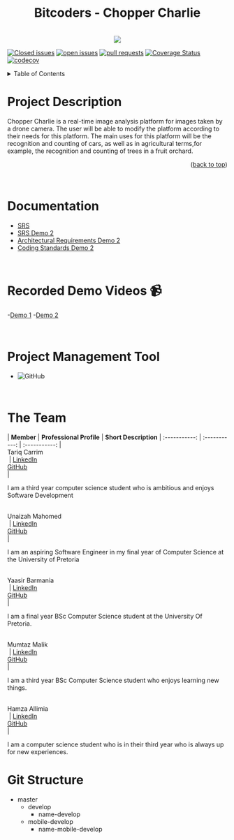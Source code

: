 <div align="center">
 <h1 align="center"> Bitcoders - Chopper Charlie</h1> <br>
<img src ="https://user-images.githubusercontent.com/93663409/167729612-59cd2227-5284-492d-a33e-6d0fced3155a.png">
</div>
<div id="top"></div>


[![Closed issues](https://img.shields.io/github/issues/COS301-SE-2022/Chopper-Charlie?color=green&style=flat-square)](https://github.com/COS301-SE-2022/Chopper-Charlie/issues?q=is%3Aissue+is%3Aclosed)
[![open issues](https://img.shields.io/github/issues-closed/COS301-SE-2022/Chopper-Charlie?color=red&style=flat-square)](https://github.com/COS301-SE-2022/Chopper-Charlie/issues)
[![pull requests](https://img.shields.io/github/issues-pr-closed/COS301-SE-2022/Chopper-Charlie?color=blue&style=flat-square)](https://github.com/COS301-SE-2022/Chopper-Charlie/pulls?q=is%3Apr+is%3Aclosed)
[![Coverage Status](https://coveralls.io/repos/github/COS301-SE-2022/Chopper-Charlie/badge.svg?branch=master)](https://coveralls.io/github/COS301-SE-2022/Chopper-Charlie?branch=master)
[![codecov](https://codecov.io/gh/COS301-SE-2022/Chopper-Charlie/branch/master/graph/badge.svg?token=VD7TWMV5I1)](https://codecov.io/gh/COS301-SE-2022/Chopper-Charlie)
<br />


 <details>
  <summary>Table of Contents</summary>
  <ol>
    <li>
     <a href="#ProjectDescription">Project Description</a><br>
     <a href="#Documentation">Documentation</a><br>
     <a href="#RecordedDemos">Recorded Demos</a><br>
     <a href="#PMT">Project Management Tool</a><br>
     <a href="#Team">Team</a><br>
     <a href="#GitStructure">Git Structure</a><br>
     
   </li>
  </ol>
</details>

<a  name="ProjectDescription"/><h1>Project Description </h1></a>
Chopper Charlie is a real-time image analysis platform for images taken by a drone camera. The user will be able to modify the platform according to their needs for this platform. The main uses for this platform will be the recognition and counting of cars, as well as in agricultural terms,for example, the recognition and counting of trees in a fruit orchard. 

<p align="right">(<a href="#top">back to top</a>)</p>
<br />

<a  name="Documentation"/><h1> Documentation </h1></a>

<ul>
 <li><a href="https://drive.google.com/file/d/1btHsL2_eYNxmccubo_DoVrPat2G_B65B/view?usp=sharing">SRS </a></li>
 <li><a href="">SRS Demo 2 </a></li>
 <li><a href="https://drive.google.com/file/d/1WuY-iCNzSnFCN0Czp1eqNVIh366qkEeI/view?usp=sharing">Architectural Requirements Demo 2 </a></li>
 <li><a href="https://drive.google.com/file/d/1ZpCEof5IUNmCRqjSDXorDEF3iq0u70Eo/view?usp=sharing">Coding Standards Demo 2 </a></li>
  
</ul>
<br />

<a name="RecordedDemos"/><h1>Recorded Demo Videos 📹</h1></a>
 -[Demo 1](https://drive.google.com/file/d/1if_SMDn4avnJKiql4TbIAmkhOkzWNKaB/view?usp=sharing)
 -[Demo 2](https://drive.google.com/file/d/16qauaXrH9pqy3dNYp_GABfI6HH0VYW3Q/view?usp=sharing)

<br />

<a name="PMT"/><h1>Project Management Tool</h1></a>
- ![GitHub](https://github.com/COS301-SE-2022/Chopper-Charlie/projects/1) <br>
<br/>


<a  name="Team"/><h1> The Team </h1></a>
| **Member** | **Professional Profile** | **Short Description**
| :-----------: | :-----------: | :-----------: |
<br/> Tariq Carrim <br/><img src= "">  | [LinkedIn](https://www.linkedin.com/in/tariq-carrim-b6a6b023a)<br/> [GitHub](https://github.com/TCarrim88) <br/>|<p/> I am a third year computer science student who is ambitious and enjoys Software Development<p>
<br/>Unaizah Mahomed <br/><img src= "">  | [LinkedIn](https://www.linkedin.com/in/unaizah-mahomed-a5684216b)<br/> [GitHub](https://github.com/unaizahhhhh) <br/>|<p/> I am an aspiring Software Engineer in my final year of Computer Science at the University of Pretoria<p>
<br/> Yaasir Barmania <br/><img src= "">  | [LinkedIn](https://www.linkedin.com/in/yaasir-barmania-859838239)<br/> [GitHub](https://github.com/Yaasir25) <br/>|<p/> I am a final year BSc Computer Science student at the University Of Pretoria. <p>
<br/> Mumtaz Malik <br/><img src= "">  | [LinkedIn](https://www.linkedin.com/in/mumtaz-malik-3554aa23a)<br/> [GitHub](https://github.com/MumtazMalik01) <br/>|<p/>I am a third year BSc Computer Science student who enjoys learning new things. <p>
<br/> Hamza Allimia <br/><img src= "">  | [LinkedIn](https://www.linkedin.com/in/hamza-allimia-18b934239/?original_referer=)<br/> [GitHub](https://github.com/hamza-torres) <br/>|<p/> I am a computer science student who is in their third year who is always up for new experiences.<p>
 

 
 <a  name="GitStructure"/><h1> Git Structure </h1></a>
  
  - master
    - develop
        - name-develop
    - mobile-develop
        - name-mobile-develop    
            
